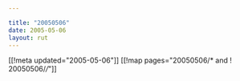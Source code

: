 ```yaml
---

title: "20050506"
date: 2005-05-06
layout: rut
---
```


[[!meta updated="2005-05-06"]]
[[!map pages="20050506/* and ! 20050506/*/*"]]
